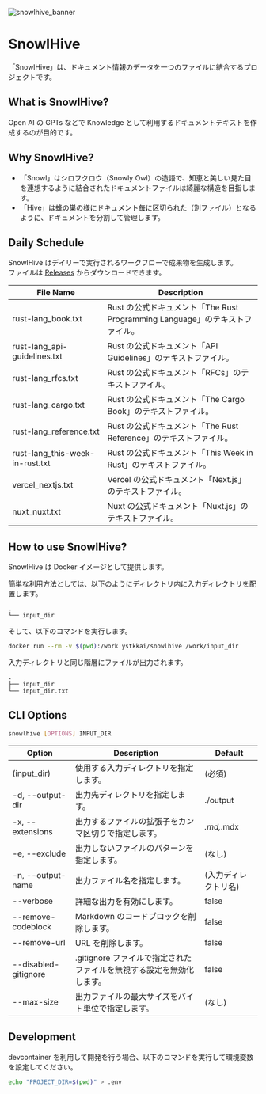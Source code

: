 ![snowlhive_banner](https://github.com/ystk-kai/snowlhive/assets/1179522/92dfff27-1a3a-48ed-b003-ec959f99c681)

# SnowlHive

「SnowlHive」は、ドキュメント情報のデータを一つのファイルに結合するプロジェクトです。

## What is SnowlHive?

Open AI の GPTs などで Knowledge として利用するドキュメントテキストを作成するのが目的です。

## Why SnowlHive?

- 「Snowl」はシロフクロウ（Snowly Owl）の造語で、知恵と美しい見た目を連想するように結合されたドキュメントファイルは綺麗な構造を目指します。
- 「Hive」は蜂の巣の様にドキュメント毎に区切られた（別ファイル）となるように、ドキュメントを分割して管理します。

<!-- TODO: スケジューラによる成果物の生成（見出しは英語） -->

## Daily Schedule

SnowlHive はデイリーで実行されるワークフローで成果物を生成します。  
ファイルは [Releases](https://github.com/ystk-kai/snowlhive/releases) からダウンロードできます。

| File Name                       | Description                                                                 |
| ------------------------------- | --------------------------------------------------------------------------- |
| rust-lang_book.txt              | Rust の公式ドキュメント「The Rust Programming Language」のテキストファイル。 |
| rust-lang_api-guidelines.txt    | Rust の公式ドキュメント「API Guidelines」のテキストファイル。               |
| rust-lang_rfcs.txt              | Rust の公式ドキュメント「RFCs」のテキストファイル。                         |
| rust-lang_cargo.txt             | Rust の公式ドキュメント「The Cargo Book」のテキストファイル。               |
| rust-lang_reference.txt         | Rust の公式ドキュメント「The Rust Reference」のテキストファイル。           |
| rust-lang_this-week-in-rust.txt | Rust の公式ドキュメント「This Week in Rust」のテキストファイル。            |
| vercel_nextjs.txt               | Vercel の公式ドキュメント「Next.js」のテキストファイル。                   |
| nuxt_nuxt.txt                   | Nuxt の公式ドキュメント「Nuxt.js」のテキストファイル。                     |


## How to use SnowlHive?

SnowlHive は Docker イメージとして提供します。

簡単な利用方法としては、以下のようにディレクトリ内に入力ディレクトリを配置します。

```
.
└── input_dir
```

そして、以下のコマンドを実行します。

```bash
docker run --rm -v $(pwd):/work ystkkai/snowlhive /work/input_dir
```

入力ディレクトリと同じ階層にファイルが出力されます。

```
.
├── input_dir
└── input_dir.txt
```

## CLI Options

```bash
snowlhive [OPTIONS] INPUT_DIR
```

| Option               | Description                                                           | Default              |
| -------------------- | --------------------------------------------------------------------- | -------------------- |
| (input_dir)          | 使用する入力ディレクトリを指定します。                                | (必須)               |
| -d, --output-dir     | 出力先ディレクトリを指定します。                                      | ./output             |
| -x, --extensions     | 出力するファイルの拡張子をカンマ区切りで指定します。                  | _.md,_.mdx           |
| -e, --exclude        | 出力しないファイルのパターンを指定します。                            | (なし)               |
| -n, --output-name    | 出力ファイル名を指定します。                                          | (入力ディレクトリ名) |
| --verbose            | 詳細な出力を有効にします。                                            | false                |
| --remove-codeblock   | Markdown のコードブロックを削除します。                               | false                |
| --remove-url         | URL を削除します。                                                    | false                |
| --disabled-gitignore | .gitignore ファイルで指定されたファイルを無視する設定を無効化します。 | false                |
| --max-size           | 出力ファイルの最大サイズをバイト単位で指定します。                    | (なし)               |

## Development

devcontainer を利用して開発を行う場合、以下のコマンドを実行して環境変数を設定してください。

```bash
echo "PROJECT_DIR=$(pwd)" > .env
```

